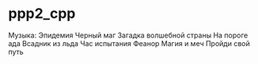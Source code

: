 # ppp2_cpp
Музыка:
Эпидемия
Черный маг
Загадка волшебной страны
На пороге ада
Всадник из льда
Час испытания
Феанор
Магия и меч
Пройди свой путь
